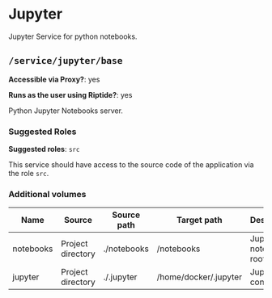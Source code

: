 # Jupyter

Jupyter Service for python notebooks.


## `/service/jupyter/base`

**Accessible via Proxy?**: yes

**Runs as the user using Riptide?**: yes

Python Jupyter Notebooks server.

### Suggested Roles

**Suggested roles**: `src`

This service should have access to the source code of the application via the role `src`.

### Additional volumes

| Name      | Source            | Source path | Target path           | Description            |
| --------- | ----------------- | ----------- | --------------------- | ---------------------- |
| notebooks | Project directory | ./notebooks | /notebooks            | Jupyter notebooks root |
| jupyter   | Project directory | ./.jupyter  | /home/docker/.jupyter | Jupyter config         |
